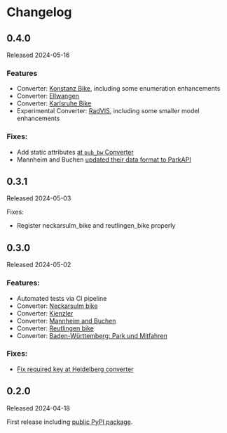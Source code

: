 # Changelog

## 0.4.0

Released 2024-05-16

### Features

* Converter: [Konstanz Bike](https://github.com/ParkenDD/parkapi-sources-v3/pull/36), including some enumeration enhancements
* Converter: [Ellwangen](https://github.com/ParkenDD/parkapi-sources-v3/pull/26)
* Converter: [Karlsruhe Bike](https://github.com/ParkenDD/parkapi-sources-v3/pull/29)
* Experimental Converter: [RadVIS](https://github.com/ParkenDD/parkapi-sources-v3/pull/33), including some smaller model enhancements


### Fixes:

* Add static attributes [at `pub_bw` Converter](https://github.com/ParkenDD/parkapi-sources-v3/pull/32)
* Mannheim and Buchen [updated their data format to ParkAPI](https://github.com/ParkenDD/parkapi-sources-v3/pull/37)


## 0.3.1

Released 2024-05-03

Fixes:
* Register neckarsulm_bike and reutlingen_bike properly

## 0.3.0

Released 2024-05-02

### Features:

* Automated tests via CI pipeline
* Converter: [Neckarsulm bike](https://github.com/ParkenDD/parkapi-sources-v3/pull/27)
* Converter: [Kienzler](https://github.com/ParkenDD/parkapi-sources-v3/pull/22)
* Converter: [Mannheim and Buchen](https://github.com/ParkenDD/parkapi-sources-v3/pull/21)
* Converter: [Reutlingen bike](https://github.com/ParkenDD/parkapi-sources-v3/pull/28)
* Converter: [Baden-Württemberg: Park und Mitfahren](https://github.com/ParkenDD/parkapi-sources-v3/pull/18)

### Fixes:

* [Fix required key at Heidelberg converter](https://github.com/ParkenDD/parkapi-sources-v3/pull/20)


## 0.2.0

Released 2024-04-18

First release including [public PyPI package](https://pypi.org/project/parkapi-sources/).
